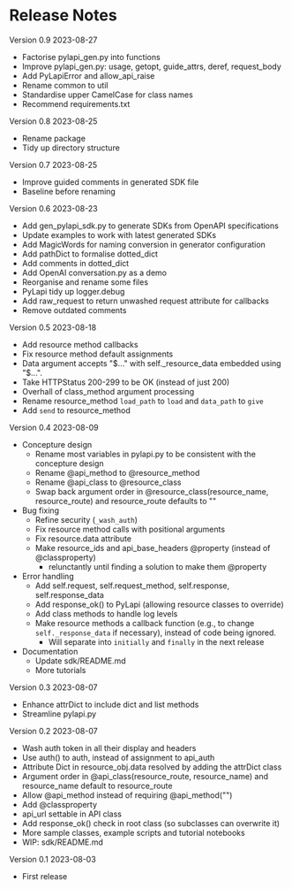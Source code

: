 # Release Notes

Version 0.9 2023-08-27
- Factorise pylapi_gen.py into functions
- Improve pylapi_gen.py: usage, getopt, guide_attrs, deref, request_body
- Add PyLapiError and allow_api_raise
- Rename common to util
- Standardise upper CamelCase for class names
- Recommend requirements.txt

Version 0.8 2023-08-25
- Rename package
- Tidy up directory structure

Version 0.7 2023-08-25
- Improve guided comments in generated SDK file
- Baseline before renaming

Version 0.6 2023-08-23
- Add gen_pylapi_sdk.py to generate SDKs from OpenAPI specifications
- Update examples to work with latest generated SDKs
- Add MagicWords for naming conversion in generator configuration
- Add pathDict to formalise dotted_dict
- Add comments in dotted_dict
- Add OpenAI conversation.py as a demo
- Reorganise and rename some files
- PyLapi tidy up logger.debug
- Add raw_request to return unwashed request attribute for callbacks
- Remove outdated comments

Version 0.5 2023-08-18
- Add resource method callbacks
- Fix resource method default assignments
- Data argument accepts "$..." with self._resource_data embedded using "$...".
- Take HTTPStatus 200-299 to be OK (instead of just 200)
- Overhall of class_method argument processing
- Rename resource_method `load_path` to `load` and `data_path` to `give`
- Add `send` to resource_method

Version 0.4 2023-08-09
- Concepture design
  - Rename most variables in pylapi.py to be consistent with the concepture design
  - Rename @api_method to @resource_method
  - Rename @api_class to @resource_class
  - Swap back argument order in @resource_class(resource_name, resource_route) and resource_route defaults to ""
- Bug fixing
  - Refine security (`_wash_auth`)
  - Fix resource method calls with positional arguments
  - Fix resource.data attribute
  - Make resource_ids and api_base_headers @property (instead of @classproperty)
    - relunctantly until finding a solution to make them @property
- Error handling
  - Add self.request, self.request_method, self.response, self.response_data
  - Add response_ok() to PyLapi (allowing resource classes to override)
  - Add class methods to handle log levels
  - Make resource methods a callback function (e.g., to change `self._response_data` if necessary), instead of code being ignored.
    - Will separate into `initially` and `finally` in the next release
- Documentation
  - Update sdk/README.md
  - More tutorials

Version 0.3 2023-08-07
- Enhance attrDict to include dict and list methods
- Streamline pylapi.py

Version 0.2 2023-08-07
- Wash auth token in all their display and headers
- Use auth() to auth, instead of assignment to api_auth
- Attribute Dict in resource_obj.data resolved by adding the attrDict class
- Argument order in @api_class(resource_route, resource_name) and resource_name default to resource_route
- Allow @api_method instead of requiring @api_method("")
- Add @classproperty
- api_url settable in API class
- Add response_ok() check in root class (so subclasses can overwrite it)
- More sample classes, example scripts and tutorial notebooks
- WIP: sdk/README.md

Version 0.1 2023-08-03
- First release
